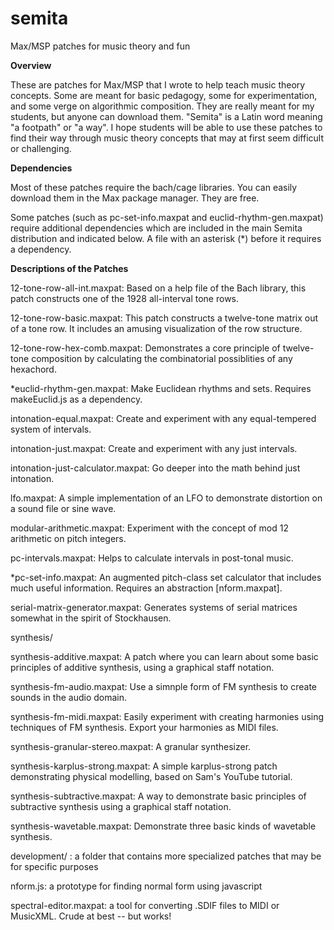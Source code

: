 # semita
Max/MSP patches for music theory and fun

**Overview**

These are patches for Max/MSP that I wrote to help teach music theory concepts. Some are meant for basic pedagogy, some for experimentation, and some verge on algorithmic composition. They are really meant for my students, but anyone can download them. "Semita" is a Latin word meaning "a footpath" or "a way". I hope students will be able to use these patches to find their way through music theory concepts that may at first seem difficult or challenging.

**Dependencies**

Most of these patches require the bach/cage libraries. You can easily download them in the Max package manager. They are free.

Some patches (such as pc-set-info.maxpat and euclid-rhythm-gen.maxpat) require additional dependencies which are included in the main Semita distribution and indicated below. A file with an asterisk (*) before it requires a dependency.

**Descriptions of the Patches**

12-tone-row-all-int.maxpat: Based on a help file of the Bach library, this patch constructs one of the 1928 all-interval tone rows.

12-tone-row-basic.maxpat: This patch constructs a twelve-tone matrix out of a tone row. It includes an amusing visualization of the row structure.

12-tone-row-hex-comb.maxpat: Demonstrates a core principle of twelve-tone composition by calculating the combinatorial possiblities of any hexachord.

*euclid-rhythm-gen.maxpat: Make Euclidean rhythms and sets. Requires makeEuclid.js as a dependency.

intonation-equal.maxpat: Create and experiment with any equal-tempered system of intervals.

intonation-just.maxpat: Create and experiment with any just intervals.

intonation-just-calculator.maxpat: Go deeper into the math behind just intonation.

lfo.maxpat: A simple implementation of an LFO to demonstrate distortion on a sound file or sine wave.

modular-arithmetic.maxpat: Experiment with the concept of mod 12 arithmetic on pitch integers.

pc-intervals.maxpat: Helps to calculate intervals in post-tonal music.

*pc-set-info.maxpat: An augmented pitch-class set calculator that includes much useful information. Requires an abstraction [nform.maxpat].

serial-matrix-generator.maxpat: Generates systems of serial matrices somewhat in the spirit of Stockhausen.

synthesis/

  synthesis-additive.maxpat: A patch where you can learn about some basic principles of additive synthesis, using a graphical staff notation.

  synthesis-fm-audio.maxpat: Use a simnple form of FM synthesis to create sounds in the audio domain.

  synthesis-fm-midi.maxpat: Easily experiment with creating harmonies using techniques of FM synthesis. Export your harmonies as MIDI files.

  synthesis-granular-stereo.maxpat: A granular synthesizer.

  synthesis-karplus-strong.maxpat: A simple karplus-strong patch demonstrating physical modelling, based on Sam's YouTube tutorial.

  synthesis-subtractive.maxpat: A way to demonstrate basic principles of subtractive synthesis using a graphical staff notation.

  synthesis-wavetable.maxpat: Demonstrate three basic kinds of wavetable synthesis.

development/ : a folder that contains more specialized patches that may be for specific purposes

  nform.js: a prototype for finding normal form using javascript

  spectral-editor.maxpat: a tool for converting .SDIF files to MIDI or MusicXML. Crude at best -- but works!
